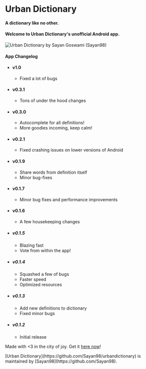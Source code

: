 # Urban Dictionary

#### A dictionary like no other.

#### [<span aria-hidden="true" class="octicon octicon-link"></span>](#welcome-to-urban-dictionarys-unofficial-android-app)Welcome to Urban Dictionary's unofficial Android app.

![Urban Dictionary by Sayan Goswami (Sayan98)](https://github.com/Sayan98/urbandictionary/raw/master/app_landing.png)

#### App Changelog

*   #### <a id="v1_0_0"></a>v1.0

    *   Fixed a lot of bugs
*   #### <a id="v03_1"></a>v0.3.1

    *   Tons of under the hood changes
*   #### <a id="v03_0"></a>v0.3.0

    *   Autocomplete for all definitions!
    *   More goodies incoming, keep calm!
*   #### <a id="v02_1"></a>v0.2.1

    *   Fixed crashing issues on lower versions of Android
*   #### <a id="v019_1"></a>v0.1.9

    *   Share words from definition itself
    *   Minor bug-fixes
*   #### <a id="v017_1"></a>v0.1.7

    *   Minor bug fixes and performance improvements
*   #### <a id="v016_1"></a>v0.1.6

    *   A few housekeeping changes
*   ##### <a id="v015_1"></a>v0.1.5

    *   Blazing fast
    *   Vote from within the app!
*   ##### <a id="v014_1"></a>v0.1.4

    *   Squashed a few of bugs
    *   Faster speed
    *   Optimized resources
*   ##### <a id="v013_1"></a>v0.1.3

    *   Add new definitions to dictionary
    *   Fixed minor bugs
*   ##### <a id="v012_1"></a>v0.1.2

    *   Initial release

Made with <3 in the city of joy. Get it [here now](https://github.com/Sayan98/urbandictionary/raw/master/app/app-release-signed-2016-11-22.apk)!

<footer class="site-footer"><span class="site-footer-owner">[Urban Dictionary](https://github.com/Sayan98/urbandictionary) is maintained by [Sayan98](https://github.com/Sayan98).</span></footer>

